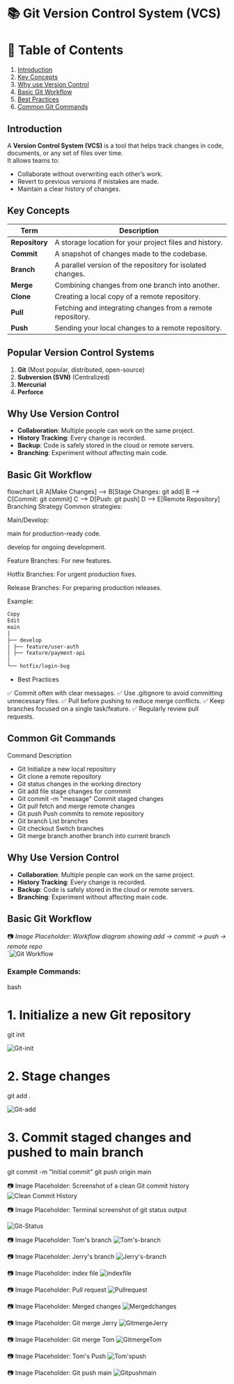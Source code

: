 # 📚 Git Version Control System (VCS)

# 📖 Table of Contents
1. [Introduction](#introduction)
2. [Key Concepts](#key-concepts)
3. [Why use Version Control](#Why-use-Version-Control)          
4. [Basic Git Workflow](#basic-git-workflow)
5. [Best Practices](#best-practices)
6. [Common Git Commands](#common-git-commands)



## Introduction
A **Version Control System (VCS)** is a tool that helps track changes in code, documents, or any set of files over time.  
It allows teams to:
- Collaborate without overwriting each other’s work.
- Revert to previous versions if mistakes are made.
- Maintain a clear history of changes.


## Key Concepts

| Term | Description |
|-----------------|-------------|
| **Repository** | A storage location for your project files and history. |
| **Commit** | A snapshot of changes made to the codebase. |
| **Branch** | A parallel version of the repository for isolated changes. |
| **Merge** | Combining changes from one branch into another. |
| **Clone** | Creating a local copy of a remote repository. |
| **Pull** | Fetching and integrating changes from a remote repository. |
| **Push** | Sending your local changes to a remote repository. |


## Popular Version Control Systems
1. **Git** (Most popular, distributed, open-source)
2. **Subversion (SVN)** (Centralized)
3. **Mercurial**
4. **Perforce**


## Why Use Version Control
- **Collaboration**: Multiple people can work on the same project.
- **History Tracking**: Every change is recorded.
- **Backup**: Code is safely stored in the cloud or remote servers.
- **Branching**: Experiment without affecting main code.



## Basic Git Workflow

flowchart LR
A[Make Changes] --> B[Stage Changes: git add]
B --> C[Commit: git commit]
C --> D[Push: git push]
D --> E[Remote Repository]
Branching Strategy
Common strategies:

Main/Develop:

main for production-ready code.

develop for ongoing development.

Feature Branches: For new features.

Hotfix Branches: For urgent production fixes.

Release Branches: For preparing production releases.

Example:

``` bash
Copy
Edit
main
│
├── develop
│ ├── feature/user-auth
│ ├── feature/payment-api
│
└── hotfix/login-bug
```
* Best Practices

✅ Commit often with clear messages.
✅ Use .gitignore to avoid committing unnecessary files.
✅ Pull before pushing to reduce merge conflicts.
✅ Keep branches focused on a single task/feature.
✅ Regularly review pull requests.

## Common Git Commands

Command Description

* Git  Initialize a new local repository
* Git   clone a remote repository
* Git status changes in the working directory
* Git add file stage changes for commmit
* Git commit -m "message" Commit staged changes
* Git pull fetch and merge remote changes
* Git push Push commits to remote repository
* Git branch List branches
* Git checkout <branch> Switch branches
* Git merge branch another branch into current branch


## Why Use Version Control
- **Collaboration**: Multiple people can work on the same project.
- **History Tracking**: Every change is recorded.
- **Backup**: Code is safely stored in the cloud or remote servers.
- **Branching**: Experiment without affecting main code.


## Basic Git Workflow

📷 *Image Placeholder: Workflow diagram showing add → commit → push → remote repo*  
`![Git Workflow](./img/tom%20and%20jerry.png)

### Example Commands:
bash
# 1. Initialize a new Git repository
git init

![Git-init](./img/gitinit.png)

# 2. Stage changes
git add .

![Git-add](./img/gitadd.png)

# 3. Commit staged changes and pushed to main branch
git commit -m "Initial commit"
git push origin main

📷 Image Placeholder: Screenshot of a clean Git commit history
![Clean Commit History](./img/gitcomit.png)


📷 Image Placeholder: Terminal screenshot of git status output

![Git-Status](./img/gitstatus.png)


📷 Image Placeholder: Tom's branch
![Tom's-branch](./img/gitcheckoutTom.png)

📷 Image Placeholder: Jerry's branch
![Jerry's-branch](./img/jerrybranch.png)

📷 Image Placeholder: index file
![indexfile](./img/index.html.png)

📷 Image Placeholder: Pull request
![Pullrequest](./img/pullrequest.png)

📷 Image Placeholder: Merged changes
![Mergedchanges](./img/mergedchanges.png)

📷 Image Placeholder: Git merge Jerry
![GitmergeJerry](./img/gitmergeJerry.png)

📷 Image Placeholder: Git merge Tom
![GitmergeTom](./img/gitmergeTom.png)

📷 Image Placeholder: Tom's Push
![Tom'spush](./img/Tomspush.png)

📷 Image Placeholder: Git push main
![Gitpushmain](./img/gitpushmain.png)


	
